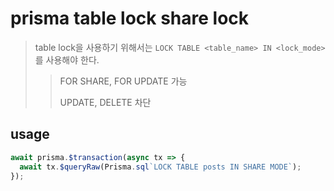 # prisma table lock share lock

> table lock을 사용하기 위해서는 `LOCK TABLE <table_name> IN <lock_mode>`를 사용해야 한다.
>
> > FOR SHARE, FOR UPDATE 가능
> >
> > UPDATE, DELETE 차단

## usage

```ts
await prisma.$transaction(async tx => {
  await tx.$queryRaw(Prisma.sql`LOCK TABLE posts IN SHARE MODE`);
});
```
